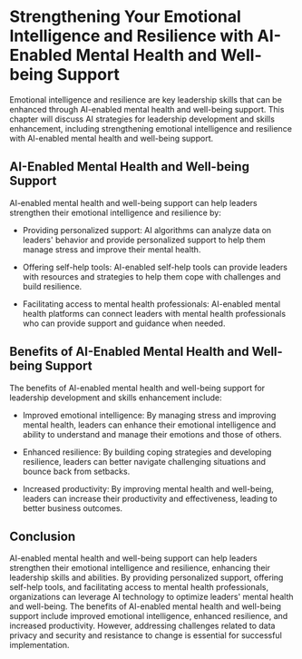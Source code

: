Strengthening Your Emotional Intelligence and Resilience with AI-Enabled Mental Health and Well-being Support
=========================================================================================================================================================================================

Emotional intelligence and resilience are key leadership skills that can be enhanced through AI-enabled mental health and well-being support. This chapter will discuss AI strategies for leadership development and skills enhancement, including strengthening emotional intelligence and resilience with AI-enabled mental health and well-being support.

AI-Enabled Mental Health and Well-being Support
-----------------------------------------------

AI-enabled mental health and well-being support can help leaders strengthen their emotional intelligence and resilience by:

* Providing personalized support: AI algorithms can analyze data on leaders' behavior and provide personalized support to help them manage stress and improve their mental health.

* Offering self-help tools: AI-enabled self-help tools can provide leaders with resources and strategies to help them cope with challenges and build resilience.

* Facilitating access to mental health professionals: AI-enabled mental health platforms can connect leaders with mental health professionals who can provide support and guidance when needed.

Benefits of AI-Enabled Mental Health and Well-being Support
-----------------------------------------------------------

The benefits of AI-enabled mental health and well-being support for leadership development and skills enhancement include:

* Improved emotional intelligence: By managing stress and improving mental health, leaders can enhance their emotional intelligence and ability to understand and manage their emotions and those of others.

* Enhanced resilience: By building coping strategies and developing resilience, leaders can better navigate challenging situations and bounce back from setbacks.

* Increased productivity: By improving mental health and well-being, leaders can increase their productivity and effectiveness, leading to better business outcomes.

Conclusion
----------

AI-enabled mental health and well-being support can help leaders strengthen their emotional intelligence and resilience, enhancing their leadership skills and abilities. By providing personalized support, offering self-help tools, and facilitating access to mental health professionals, organizations can leverage AI technology to optimize leaders' mental health and well-being. The benefits of AI-enabled mental health and well-being support include improved emotional intelligence, enhanced resilience, and increased productivity. However, addressing challenges related to data privacy and security and resistance to change is essential for successful implementation.
